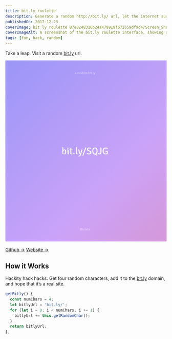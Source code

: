 ```yaml
---
title: bit.ly roulette
description: Generate a random http://bit.ly/ url, let the internet surprise you!
publishedOn: 2017-12-23
coverImage: bit ly roulette 87e8248316b24a479919f672659df9c4/Screen_Shot_2022-02-19_at_18.53.19.png
coverImageAlt: A screenshot of the bit.ly roulette interface, showing a random URL.
tags: [fun, hack, random]
---
```


Take a leap. Visit a random [bit.ly](http://bit.ly) url.

![Screen Shot 2022-02-19 at 18.53.19.png](bit%20ly%20roulette%2087e8248316b24a479919f672659df9c4/Screen_Shot_2022-02-19_at_18.53.19.png)

[Github →](https://github.com/thalida/bitly-roulette)   [Website →](https://thalida.github.io/bitly-roulette/)

## How it Works

Hackity hack hacks. Get four random characters, add it to the [bit.ly](http://bit.ly) domain, and hope that it’s a real site.

```jsx
getBitly() {
  const numChars = 4;
  let bitlyUrl = 'bit.ly/';
  for (let i = 0; i < numChars; i += 1) {
    bitlyUrl += this.getRandomChar();
  }
  return bitlyUrl;
},
```
